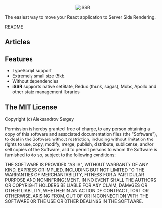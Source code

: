 <p align="center">
  <img alt="iSSR" src="http://natrube.net/issr/logo.svg">
</p>

The easiest way to move your React application to Server Side Rendering.

[README](https://github.com/AlexSergey/issr)

## Articles

## Features
- TypeScript support
- Extremely small size (5kb)
- Without dependencies
- **iSSR** supports native setState, Redux (thunk, sagas), Mobx, Apollo and other state management libraries

## The MIT License

Copyright (c) Aleksandrov Sergey

Permission is hereby granted, free of charge, to any person obtaining a copy of this software and associated documentation files (the "Software"), to deal in the Software without restriction, including without limitation the rights to use, copy, modify, merge, publish, distribute, sublicense, and/or sell copies of the Software, and to permit persons to whom the Software is furnished to do so, subject to the following conditions:

THE SOFTWARE IS PROVIDED "AS IS", WITHOUT WARRANTY OF ANY KIND, EXPRESS OR IMPLIED, INCLUDING BUT NOT LIMITED TO THE WARRANTIES OF MERCHANTABILITY, FITNESS FOR A PARTICULAR PURPOSE AND NONINFRINGEMENT. IN NO EVENT SHALL THE AUTHORS OR COPYRIGHT HOLDERS BE LIABLE FOR ANY CLAIM, DAMAGES OR OTHER LIABILITY, WHETHER IN AN ACTION OF CONTRACT, TORT OR OTHERWISE, ARISING FROM, OUT OF OR IN CONNECTION WITH THE SOFTWARE OR THE USE OR OTHER DEALINGS IN THE SOFTWARE.


